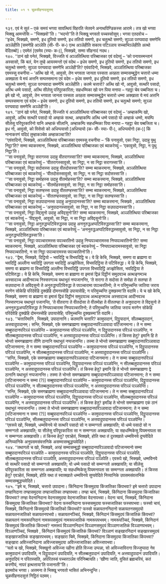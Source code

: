 ```yaml
---
title: ०१ १ चूळसीहनादसुत्तम्

---
```


१३९. एवं मे सुतं – एकं समयं भगवा सावत्थियं विहरति जेतवने अनाथपिण्डिकस्स आरामे। तत्र खो भगवा भिक्खू आमन्तेसि – ‘‘भिक्खवो’’ति। ‘‘भदन्ते’’ति ते भिक्खू भगवतो पच्चस्सोसुम्। भगवा एतदवोच –  
‘‘इधेव, भिक्खवे, समणो, इध दुतियो समणो, इध ततियो समणो, इध चतुत्थो समणो; सुञ्ञा परप्पवादा समणेभि अञ्ञेहीति [समणेहि अञ्ञेति (सी॰ पी॰ क॰) एत्थ अञ्ञेहीति सकाय पटिञ्ञाय सच्चाभिञ्ञेहीति अत्थो वेदितब्बो]। एवमेतं [एवमेव (स्या॰ क॰)], भिक्खवे, सम्मा सीहनादं नदथ।  
१४०. ‘‘ठानं खो पनेतं, भिक्खवे, विज्जति यं अञ्ञतित्थिया परिब्बाजका एवं वदेय्युं – ‘को पनायस्मन्तानं अस्सासो, किं बलं, येन तुम्हे आयस्मन्तो एवं वदेथ – इधेव समणो, इध दुतियो समणो, इध ततियो समणो, इध चतुत्थो समणो; सुञ्ञा परप्पवादा समणेभि अञ्ञेही’ति? एवंवादिनो, भिक्खवे, अञ्ञतित्थिया परिब्बाजका एवमस्सु वचनीया – ‘अत्थि खो नो, आवुसो, तेन भगवता जानता पस्सता अरहता सम्मासम्बुद्धेन चत्तारो धम्मा अक्खाता ये मयं अत्तनि सम्पस्समाना एवं वदेम – इधेव समणो, इध दुतियो समणो, इध ततियो समणो, इध चतुत्थो समणो; सुञ्ञा परप्पवादा समणेभि अञ्ञेहीति। कतमे चत्तारो? अत्थि खो नो, आवुसो, सत्थरि पसादो, अत्थि धम्मे पसादो, अत्थि सीलेसु परिपूरकारिता; सहधम्मिका खो पन पिया मनापा – गहट्ठा चेव पब्बजिता च। इमे खो नो, आवुसो, तेन भगवता जानता पस्सता अरहता सम्मासम्बुद्धेन चत्तारो धम्मा अक्खाता ये मयं अत्तनि सम्पस्समाना एवं वदेम – इधेव समणो, इध दुतियो समणो, इध ततियो समणो, इध चतुत्थो समणो; सुञ्ञा परप्पवादा समणेभि अञ्ञेही’ति।  
१४१. ‘‘ठानं खो पनेतं, भिक्खवे, विज्जति यं अञ्ञतित्थिया परिब्बाजका एवं वदेय्युं – ‘अम्हाकम्पि खो, आवुसो, अत्थि सत्थरि पसादो यो अम्हाकं सत्था, अम्हाकम्पि अत्थि धम्मे पसादो यो अम्हाकं धम्मो, मयम्पि सीलेसु परिपूरकारिनो यानि अम्हाकं सीलानि, अम्हाकम्पि सहधम्मिका पिया मनापा – गहट्ठा चेव पब्बजिता च। इध नो, आवुसो, को विसेसो को अधिप्पयासो [अधिप्पायो (क॰ सी॰ स्या॰ पी॰), अधिप्पयोगो (क॰)] किं नानाकरणं यदिदं तुम्हाकञ्चेव अम्हाकञ्चा’ति?  
‘‘एवंवादिनो, भिक्खवे, अञ्ञतित्थिया परिब्बाजका एवमस्सु वचनीया – ‘किं पनावुसो, एका निट्ठा, उदाहु पुथु निट्ठा’ति? सम्मा ब्याकरमाना, भिक्खवे, अञ्ञतित्थिया परिब्बाजका एवं ब्याकरेय्युं – ‘एकावुसो, निट्ठा, न पुथु निट्ठा’ति।  
‘‘‘सा पनावुसो, निट्ठा सरागस्स उदाहु वीतरागस्सा’ति? सम्मा ब्याकरमाना, भिक्खवे, अञ्ञतित्थिया परिब्बाजका एवं ब्याकरेय्युं – ‘वीतरागस्सावुसो, सा निट्ठा, न सा निट्ठा सरागस्सा’ति।  
‘‘‘सा पनावुसो, निट्ठा सदोसस्स उदाहु वीतदोसस्सा’ति? सम्मा ब्याकरमाना, भिक्खवे, अञ्ञतित्थिया परिब्बाजका एवं ब्याकरेय्युं – ‘वीतदोसस्सावुसो, सा निट्ठा, न सा निट्ठा सदोसस्सा’ति।  
‘‘‘सा पनावुसो, निट्ठा समोहस्स उदाहु वीतमोहस्सा’ति? सम्मा ब्याकरमाना, भिक्खवे, अञ्ञतित्थिया परिब्बाजका एवं ब्याकरेय्युं – ‘वीतमोहस्सावुसो, सा निट्ठा, न सा निट्ठा समोहस्सा’ति।  
‘‘‘सा पनावुसो, निट्ठा सतण्हस्स उदाहु वीततण्हस्सा’ति? सम्मा ब्याकरमाना, भिक्खवे, अञ्ञतित्थिया परिब्बाजका एवं ब्याकरेय्युं – ‘वीततण्हस्सावुसो, सा निट्ठा, न सा निट्ठा सतण्हस्सा’ति।  
‘‘‘सा पनावुसो, निट्ठा सउपादानस्स उदाहु अनुपादानस्सा’ति? सम्मा ब्याकरमाना, भिक्खवे , अञ्ञतित्थिया परिब्बाजका एवं ब्याकरेय्युं – ‘अनुपादानस्सावुसो, सा निट्ठा, न सा निट्ठा सउपादानस्सा’ति।  
‘‘‘सा पनावुसो, निट्ठा विद्दसुनो उदाहु अविद्दसुनो’ति? सम्मा ब्याकरमाना, भिक्खवे, अञ्ञतित्थिया परिब्बाजका एवं ब्याकरेय्युं – ‘विद्दसुनो, आवुसो, सा निट्ठा, न सा निट्ठा अविद्दसुनो’ति।  
‘‘‘सा पनावुसो, निट्ठा अनुरुद्धप्पटिविरुद्धस्स उदाहु अननुरुद्धअप्पटिविरुद्धस्सा’ति? सम्मा ब्याकरमाना, भिक्खवे, अञ्ञतित्थिया परिब्बाजका एवं ब्याकरेय्युं – ‘अननुरुद्धअप्पटिविरुद्धस्सावुसो, सा निट्ठा, न सा निट्ठा अनुरुद्धप्पटिविरुद्धस्सा’ति।  
‘‘‘सा पनावुसो, निट्ठा पपञ्चारामस्स पपञ्चरतिनो उदाहु निप्पपञ्चारामस्स निप्पपञ्चरतिनो’ति? सम्मा ब्याकरमाना, भिक्खवे, अञ्ञतित्थिया परिब्बाजका एवं ब्याकरेय्युं – ‘निप्पपञ्चारामस्सावुसो, सा निट्ठा निप्पपञ्चरतिनो, न सा निट्ठा पपञ्चारामस्स पपञ्चरतिनो’ति।  
१४२. ‘‘द्वेमा, भिक्खवे, दिट्ठियो – भवदिट्ठि च विभवदिट्ठि च। ये हि केचि, भिक्खवे, समणा वा ब्राह्मणा वा भवदिट्ठिं अल्लीना भवदिट्ठिं उपगता भवदिट्ठिं अज्झोसिता, विभवदिट्ठिया ते पटिविरुद्धा। ये हि केचि, भिक्खवे, समणा वा ब्राह्मणा वा विभवदिट्ठिं अल्लीना विभवदिट्ठिं उपगता विभवदिट्ठिं अज्झोसिता, भवदिट्ठिया ते पटिविरुद्धा। ये हि केचि, भिक्खवे, समणा वा ब्राह्मणा वा इमासं द्विन्नं दिट्ठीनं समुदयञ्च अत्थङ्गमञ्च अस्सादञ्च आदीनवञ्च निस्सरणञ्च यथाभूतं नप्पजानन्ति, ‘ते सरागा ते सदोसा ते समोहा ते सतण्हा ते सउपादाना ते अविद्दसुनो ते अनुरुद्धप्पटिविरुद्धा ते पपञ्चारामा पपञ्चरतिनो; ते न परिमुच्चन्ति जातिया जराय मरणेन सोकेहि परिदेवेहि दुक्खेहि दोमनस्सेहि उपायासेहि; न परिमुच्चन्ति दुक्खस्मा’ति वदामि। ये च खो केचि, भिक्खवे, समणा वा ब्राह्मणा वा इमासं द्विन्नं दिट्ठीनं समुदयञ्च अत्थङ्गमञ्च अस्सादञ्च आदीनवञ्च निस्सरणञ्च यथाभूतं पजानन्ति, ‘ते वीतरागा ते वीतदोसा ते वीतमोहा ते वीततण्हा ते अनुपादाना ते विद्दसुनो ते अननुरुद्धअप्पटिविरुद्धा ते निप्पपञ्चारामा निप्पपञ्चरतिनो; ते परिमुच्चन्ति जातिया जराय मरणेन सोकेहि परिदेवेहि दुक्खेहि दोमनस्सेहि उपायासेहि; परिमुच्चन्ति दुक्खस्मा’ति वदामि।  
१४३. ‘‘चत्तारिमानि , भिक्खवे, उपादानानि। कतमानि चत्तारि? कामुपादानं, दिट्ठुपादानं, सीलब्बतुपादानं, अत्तवादुपादानम्। सन्ति, भिक्खवे, एके समणब्राह्मणा सब्बुपादानपरिञ्ञावादा पटिजानमाना। ते न सम्मा सब्बुपादानपरिञ्ञं पञ्ञपेन्ति – कामुपादानस्स परिञ्ञं पञ्ञपेन्ति, न दिट्ठुपादानस्स परिञ्ञं पञ्ञपेन्ति, न सीलब्बतुपादानस्स परिञ्ञं पञ्ञपेन्ति, न अत्तवादुपादानस्स परिञ्ञं पञ्ञपेन्ति। तं किस्स हेतु? इमानि हि ते भोन्तो समणब्राह्मणा तीणि ठानानि यथाभूतं नप्पजानन्ति। तस्मा ते भोन्तो समणब्राह्मणा सब्बुपादानपरिञ्ञावादा पटिजानमाना; ते न सम्मा सब्बुपादानपरिञ्ञं पञ्ञपेन्ति – कामुपादानस्स परिञ्ञं पञ्ञपेन्ति, न दिट्ठुपादानस्स परिञ्ञं पञ्ञपेन्ति, न सीलब्बतुपादानस्स परिञ्ञं पञ्ञपेन्ति, न अत्तवादुपादानस्स परिञ्ञं पञ्ञपेन्ति।  
‘‘सन्ति, भिक्खवे, एके समणब्राह्मणा सब्बुपादानपरिञ्ञावादा पटिजानमाना। ते न सम्मा सब्बुपादानपरिञ्ञं पञ्ञपेन्ति – कामुपादानस्स परिञ्ञं पञ्ञपेन्ति, दिट्ठुपादानस्स परिञ्ञं पञ्ञपेन्ति, न सीलब्बतुपादानस्स परिञ्ञं पञ्ञपेन्ति, न अत्तवादुपादानस्स परिञ्ञं पञ्ञपेन्ति। तं किस्स हेतु? इमानि हि ते भोन्तो समणब्राह्मणा द्वे ठानानि यथाभूतं नप्पजानन्ति। तस्मा ते भोन्तो समणब्राह्मणा सब्बुपादानपरिञ्ञावादा पटिजानमाना; ते न सम्मा [पटिजानमाना न सम्मा (?)] सब्बुपादानपरिञ्ञं पञ्ञपेन्ति – कामुपादानस्स परिञ्ञं पञ्ञपेन्ति, दिट्ठुपादानस्स परिञ्ञं पञ्ञपेन्ति, न सीलब्बतुपादानस्स परिञ्ञं पञ्ञपेन्ति, न अत्तवादुपादानस्स परिञ्ञं पञ्ञपेन्ति।  
‘‘सन्ति, भिक्खवे, एके समणब्राह्मणा सब्बुपादानपरिञ्ञावादा पटिजानमाना। ते न सम्मा सब्बुपादानपरिञ्ञं पञ्ञपेन्ति – कामुपादानस्स परिञ्ञं पञ्ञपेन्ति, दिट्ठुपादानस्स परिञ्ञं पञ्ञपेन्ति, सीलब्बतुपादानस्स परिञ्ञं पञ्ञपेन्ति, न अत्तवादुपादानस्स परिञ्ञं पञ्ञपेन्ति। तं किस्स हेतु? इमञ्हि ते भोन्तो समणब्राह्मणा एकं ठानं यथाभूतं नप्पजानन्ति। तस्मा ते भोन्तो समणब्राह्मणा सब्बुपादानपरिञ्ञावादा पटिजानमाना; ते न सम्मा [पटिजानमाना न सम्मा (?)] सब्बुपादानपरिञ्ञं पञ्ञपेन्ति – कामुपादानस्स परिञ्ञं पञ्ञपेन्ति, दिट्ठुपादानस्स परिञ्ञं पञ्ञपेन्ति, सीलब्बतुपादानस्स परिञ्ञं पञ्ञपेन्ति, न अत्तवादुपादानस्स परिञ्ञं पञ्ञपेन्ति।  
‘‘एवरूपे खो, भिक्खवे, धम्मविनये यो सत्थरि पसादो सो न सम्मग्गतो अक्खायति; यो धम्मे पसादो सो न सम्मग्गतो अक्खायति; या सीलेसु परिपूरकारिता सा न सम्मग्गता अक्खायति; या सहधम्मिकेसु पियमनापता सा न सम्मग्गता अक्खायति। तं किस्स हेतु? एवञ्हेतं, भिक्खवे, होति यथा तं दुरक्खाते धम्मविनये दुप्पवेदिते अनिय्यानिके अनुपसमसंवत्तनिके असम्मासम्बुद्धप्पवेदिते।  
१४४. ‘‘तथागतो च खो, भिक्खवे, अरहं सम्मासम्बुद्धो सब्बुपादानपरिञ्ञावादो पटिजानमानो सम्मा सब्बुपादानपरिञ्ञं पञ्ञपेति – कामुपादानस्स परिञ्ञं पञ्ञपेति, दिट्ठुपादानस्स परिञ्ञं पञ्ञपेति, सीलब्बतुपादानस्स परिञ्ञं पञ्ञपेति, अत्तवादुपादानस्स परिञ्ञं पञ्ञपेति। एवरूपे खो, भिक्खवे, धम्मविनये यो सत्थरि पसादो सो सम्मग्गतो अक्खायति; यो धम्मे पसादो सो सम्मग्गतो अक्खायति; या सीलेसु परिपूरकारिता सा सम्मग्गता अक्खायति; या सहधम्मिकेसु पियमनापता सा सम्मग्गता अक्खायति। तं किस्स हेतु? एवञ्हेतं, भिक्खवे, होति यथा तं स्वाक्खाते धम्मविनये सुप्पवेदिते निय्यानिके उपसमसंवत्तनिके सम्मासम्बुद्धप्पवेदिते।  
१४५. ‘‘इमे च, भिक्खवे, चत्तारो उपादाना। किंनिदाना किंसमुदया किंजातिका किंपभवा? इमे चत्तारो उपादाना तण्हानिदाना तण्हासमुदया तण्हाजातिका तण्हापभवा। तण्हा चायं, भिक्खवे, किंनिदाना किंसमुदया किंजातिका किंपभवा? तण्हा वेदनानिदाना वेदनासमुदया वेदनाजातिका वेदनापभवा। वेदना चायं, भिक्खवे, किंनिदाना किंसमुदया किंजातिका किंपभवा? वेदना फस्सनिदाना फस्ससमुदया फस्सजातिका फस्सपभवा। फस्सो चायं, भिक्खवे, किंनिदानो किंसमुदयो किंजातिको किंपभवो? फस्सो सळायतननिदानो सळायतनसमुदयो सळायतनजातिको सळायतनपभवो। सळायतनञ्चिदं, भिक्खवे, किंनिदानं किंसमुदयं किंजातिकं किंपभवं? सळायतनं नामरूपनिदानं नामरूपसमुदयं नामरूपजातिकं नामरूपपभवम्। नामरूपञ्चिदं, भिक्खवे, किंनिदानं किंसमुदयं किंजातिकं किंपभवं? नामरूपं विञ्ञाणनिदानं विञ्ञाणसमुदयं विञ्ञाणजातिकं विञ्ञाणपभवम्। विञ्ञाणञ्चिदं, भिक्खवे , किंनिदानं किंसमुदयं किंजातिकं किंपभवं? विञ्ञाणं सङ्खारनिदानं सङ्खारसमुदयं सङ्खारजातिकं सङ्खारपभवम्। सङ्खारा चिमे, भिक्खवे, किंनिदाना किंसमुदया किंजातिका किंपभवा? सङ्खारा अविज्जानिदाना अविज्जासमुदया अविज्जाजातिका अविज्जापभवा।  
‘‘यतो च खो, भिक्खवे, भिक्खुनो अविज्जा पहीना होति विज्जा उप्पन्ना, सो अविज्जाविरागा विज्जुप्पादा नेव कामुपादानं उपादियति, न दिट्ठुपादानं उपादियति, न सीलब्बतुपादानं उपादियति, न अत्तवादुपादानं उपादियति। अनुपादियं न परितस्सति, अपरितस्सं पच्चत्तञ्ञेव परिनिब्बायति। ‘खीणा जाति, वुसितं ब्रह्मचरियं, कतं करणीयं, नापरं इत्थत्ताया’ति पजानाती’’ति।  
इदमवोच भगवा। अत्तमना ते भिक्खू भगवतो भासितं अभिनन्दुन्ति।  
चूळसीहनादसुत्तं निट्ठितं पठमम्।  

